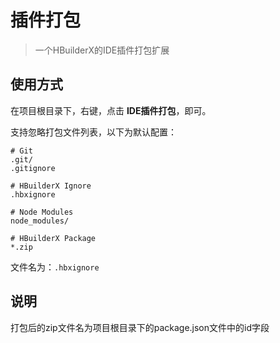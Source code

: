﻿
# 插件打包

> 一个HBuilderX的IDE插件打包扩展

## 使用方式

在项目根目录下，右键，点击 **IDE插件打包**，即可。

支持忽略打包文件列表，以下为默认配置：

```
# Git
.git/
.gitignore

# HBuilderX Ignore
.hbxignore

# Node Modules
node_modules/

# HBuilderX Package
*.zip
```

文件名为：`.hbxignore`

## 说明

打包后的zip文件名为项目根目录下的package.json文件中的id字段

